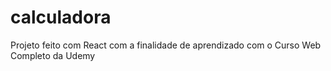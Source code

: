 # calculadora
Projeto feito com React com a finalidade de aprendizado com o Curso Web Completo da Udemy
